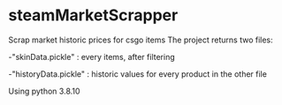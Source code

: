 # steamMarketScrapper
Scrap market historic prices for csgo items
The project returns two files:


  -"skinData.pickle" : every items, after filtering
  
  -"historyData.pickle" : historic values for every product in the other file
  
  
Using python 3.8.10
